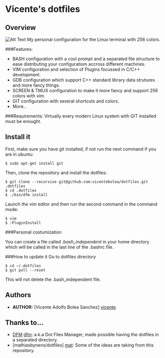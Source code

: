 # Vicente's dotfiles

## Overview

![Alt Text](https://raw.github.com/vicentebolea/dotfiles/master/screenshot.gif "ScreenShot")
My personal configuration for the Linux terminal with 256 colors.

###Features:
 - BASH configuration with a cool prompt and a separated file structure to ease distributing your configuratiom accross different machines.
 - VIM configuration and selection of Plugins focussed in C/C++ development. 
 - GDB configuration which support C++ standard library data strutures and more fancy things.
 - SCREEN & TMUX configuration to make it more fancy and support 256 colors with vim.
 - GIT configuration with several shortcuts and colors.
 - More..

###Requirements: 
Virtually every modern Linux system with GIT installed must be enought. 

## Install it
First, make sure you have git installed, if not run the next command if you are in ubuntu:

    $ sudo apt-get install git

Then, clone the repository and install the dotfiles:

    $ git clone --recursive git@github.com:vicentebolea/dotfiles.git .dotfiles
    $ cd .dotfiles
    $ ./bin/dfm install  

Launch the vim editor and then run the second command in the command mode:

    $ vim
    $ :PluginInstall

###Personal costumization

You can create a file called *.bash_independent* in your home directory which will be called in the last line of the .bashrc file.

###How to update it
Go to dotfiles directory

    $ cd ~/.dotfiles
    $ git pull --reset

This will not delete the .bash_independent file.

## Authors
 - __AUTHOR:__ [Vicente Adolfo Bolea Sanchez] [vicente].

## Thanks to...
 - [DFM] [dfm]:                    a.k.a Dot Files Manager, made possible having the dotfiles in a separated directory.
 - [mathiasbynens/dotfiles] [mat]: Some of the ideas are taking from this repository.


<!-- Links -->
[dfm]:     https://github.com/justone/dfm
[mat]:     https://github.com/mathiasbynens/dotfiles
[vicente]: https://github.com/vicentebolea
[dicl]:    http://dicl.unist.ac.kr

